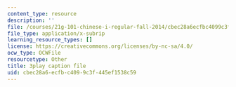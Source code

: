 ```yaml
---
content_type: resource
description: ''
file: /courses/21g-101-chinese-i-regular-fall-2014/cbec28a6ecfbc4099c3f445ef1538c59_g7frRgUhmeU.srt
file_type: application/x-subrip
learning_resource_types: []
license: https://creativecommons.org/licenses/by-nc-sa/4.0/
ocw_type: OCWFile
resourcetype: Other
title: 3play caption file
uid: cbec28a6-ecfb-c409-9c3f-445ef1538c59
---
```

